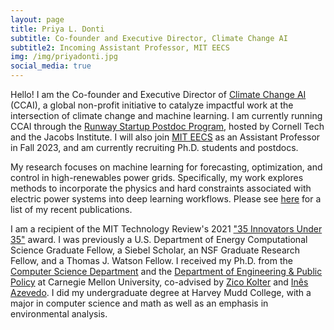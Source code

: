 ```yaml
---
layout: page
title: Priya L. Donti
subtitle: Co-founder and Executive Director, Climate Change AI
subtitle2: Incoming Assistant Professor, MIT EECS
img: /img/priyadonti.jpg
social_media: true
---
```


Hello! I am the Co-founder and Executive Director of <a href="https://www.climatechange.ai/" target="_blank">Climate Change AI</a> (CCAI), a global non-profit initiative to catalyze impactful work at the intersection of climate change and machine learning. I am currently running CCAI through the <a href="https://tech.cornell.edu/programs/phd/startup-postdocs/">Runway Startup Postdoc Program</a>, hosted by Cornell Tech and the Jacobs Institute. I will also join <a href="https://www.eecs.mit.edu/" target="_blank">MIT EECS</a> as an Assistant Professor in Fall 2023, and am currently recruiting Ph.D. students and postdocs.

My research focuses on machine learning for forecasting, optimization, and control in high-renewables power grids.
Specifically, my work explores methods to incorporate the physics and hard constraints associated with electric power systems into deep learning workflows.
Please see [here](/publications) for a list of my recent publications.

I am a recipient of the MIT Technology Review's 2021 <a href="https://www.technologyreview.com/innovators-under-35/2021/" target="_blank">"35 Innovators Under 35"</a> award.
I was previously a U.S. Department of Energy Computational Science Graduate Fellow, a Siebel Scholar,
an NSF Graduate Research Fellow, and a Thomas J. Watson Fellow.
I received my Ph.D. from the <a href="https://www.cs.cmu.edu/" target="_blank">Computer Science Department</a>
and the <a href="https://www.cmu.edu/epp/" target="_blank">Department of Engineering & Public Policy</a>
at Carnegie Mellon University, co-advised by 
<a href="http://zicokolter.com/" target="_blank">Zico Kolter</a>
and
<a href="https://ines.stanford.edu/" target="_blank">In&#234;s Azevedo</a>.
I did my undergraduate degree at Harvey Mudd College, with a major in computer science and math as well as an emphasis in environmental analysis.
